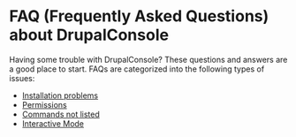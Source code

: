 # FAQ (Frequently Asked Questions) about DrupalConsole

Having some trouble with DrupalConsole? These questions and answers are a good place to start. 
FAQs are categorized into the following types of issues:

* [Installation problems](./installation-problems)
* [Permissions](./permissions)
* [Commands not listed](./commands-not-listed)
* [Interactive Mode](./interactive-mode)

